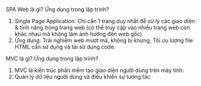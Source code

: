 SPA Web là gì? Ứng dụng trong lập trình?

1. Single Page Application: Chỉ cần 1 trang duy nhất để xử lý các giao diện & tính năng trong trang web (có thể truy cập vào nhiều trang web con khác nhau mà không làm ảnh hưởng đến web gốc)
2. Ứng dụng: Trải nghiệm web mượt mà, không bị khựng, Tối ưu lượng file HTML cần sử dụng và tái sử dụng code.

MVC là gì? Ứng dụng trong lập trình?

1. MVC là kiến trúc phần mềm tạo giao diện người dùng trên máy tính.
2. Quản lý dữ liệu người dùng và điều khiển sự tương tác

